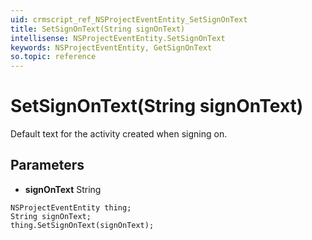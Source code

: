 ```yaml
---
uid: crmscript_ref_NSProjectEventEntity_SetSignOnText
title: SetSignOnText(String signOnText)
intellisense: NSProjectEventEntity.SetSignOnText
keywords: NSProjectEventEntity, GetSignOnText
so.topic: reference
---
```


# SetSignOnText(String signOnText)

Default text for the activity created when signing on.

## Parameters

* **signOnText** String

```crmscript
NSProjectEventEntity thing;
String signOnText;
thing.SetSignOnText(signOnText);
```

